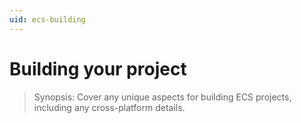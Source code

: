 ```yaml
---
uid: ecs-building
---
```

# Building your project

> Synopsis: Cover any unique aspects for building ECS projects, including any cross-platform details.

